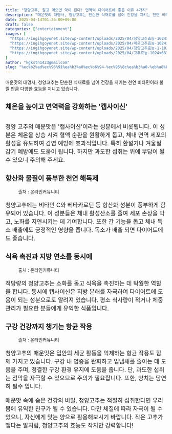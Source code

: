 ```yaml
---
title: "청양고추, 알고 먹으면 약이 된다! 면역력·다이어트에 좋은 이유 4가지"
description: "매운맛의 대명사, 청양고추는 단순한 식재료를 넘어 건강을 지키는 천연 비타민이라 불릴 만큼 다양한 효능을 지니고 있습니다."
date: 2025-04-14T01:36:00+09:00
draft: false
categories: ["entertainment"]
images: [
  "https://ingihgoyonet.site/wp-content/uploads/2025/04/청양고추효능-1024x606.jpg"
  "https://ingihgoyonet.site/wp-content/uploads/2025/04/매운고추효능-1024x683.jpg"
  "https://ingihgoyonet.site/wp-content/uploads/2025/04/청양고추효능-1-1024x768.jpg"
  "https://ingihgoyonet.site/wp-content/uploads/2025/04/고추효능-1024x683.jpg"
]
author: "kgkstn1423gmailcom"
slug: "%ec%b2%ad%ec%96%91%ea%b3%a0%ec%b6%94-%ec%95%8c%ea%b3%a0-%eb%a8%b9%ec%9c%bc%eb%a9%b4-%ec%95%bd%ec%9d%b4-%eb%90%9c%eb%8b%a4-%eb%a9%b4%ec%97%ad%eb%a0%a5%c2%b7%eb%8b%a4%ec%9d%b4%ec%96%b4%ed%8a%b8"
---
```


<p>매운맛의 대명사, 청양고추는 단순한 식재료를 넘어 건강을 지키는 천연 비타민이라 불릴 만큼 다양한 효능을 지니고 있습니다.</p> <h2 >체온을 높이고 면역력을 강화하는 '캡사이신'</h2> <figure ><img src="https://ingihgoyonet.site/wp-content/uploads/2025/04/청양고추효능-1024x606.jpg" alt="" style="aspect-ratio:16/9;object-fit:cover"/></figure> <p style="font-size:18px">청양 고추의 매운맛은 '캡사이신'이라는 성분에서 비롯됩니다. 이 성분은 체온을 상승 시켜 혈액 순환을 원활하게 돕고, 체내 면역 세포의 활성을 유도하여 감염 예방에 효과적입니다. 특히 환절기나 겨울철 감기 예방에도 도움이 됩니다. 하지만 과도한 섭취는 위에 부담이 될 수 있으니 주의해 주세요.</p> <h2 >항산화 물질이 풍부한 천연 해독제</h2> <figure ><img src="https://ingihgoyonet.site/wp-content/uploads/2025/04/매운고추효능-1024x683.jpg" alt="" style="aspect-ratio:16/9;object-fit:cover"/><figcaption >출처 : 온라인커뮤니티</figcaption></figure> <p style="font-size:18px">청양고추에는 비타민 C와 베타카로틴 등 항산화 성분이 풍부하게 함유되어 있습니다. 이 성분들은 체내 활성산소를 줄여 세포 손상을 막고, 노화를 지연시키는 데 기여합니다. 또한 간 기능을 돕고 체내 독소 배출에도 긍정적인 영향을 줍니다. 독소가 배출 되면 다이어트에도 좋습니다.</p> <h2 >식욕 촉진과 지방 연소를 동시에</h2> <figure ><img src="https://ingihgoyonet.site/wp-content/uploads/2025/04/청양고추효능-1-1024x768.jpg" alt="" style="aspect-ratio:16/9;object-fit:cover"/><figcaption >출처 : 온라인커뮤니티</figcaption></figure> <p style="font-size:18px">적당량의 청양고추는 소화를 돕고 식욕을 촉진하는 데 탁월한 역할을 합니다. 동시에 캡사이신은 지방 분해를 자극하여 다이어트에 도움이 되는 성분으로도 알려져 있습니다. 평소 식사량이 적거나 체중 관리가 필요한 분들에게 유익한 식품입니다.</p> <h2 >구강 건강까지 챙기는 항균 작용</h2> <figure ><img src="https://ingihgoyonet.site/wp-content/uploads/2025/04/고추효능-1024x683.jpg" alt="" style="aspect-ratio:16/9;object-fit:cover"/><figcaption >출처 : 온라인커뮤니티</figcaption></figure> <p style="font-size:18px">청양고추의 매운맛은 입안의 세균 활동을 억제하는 항균 작용도 함께 가지고 있습니다. 구강 내 염증을 완화하고 입냄새를 줄이는 데 도움을 주며, 청결한 구강 환경 유지에 도움을 줍니다. 단, 과도한 섭취는 점막을 자극할 수 있으므로 주의가 필요합니다. 또한, 양치는 당연히 필수 입니다.</p> <p style="font-size:18px">매운맛 속에 숨은 건강의 비밀, 청양고추는 적절히 섭취한다면 우리 몸에 유익한 친구가 될 수 있습니다. 다만 체질에 따라 자극이 될 수 있으니, 자신에게 맞는 양으로 활용해보시기 바랍니다. 작은 고추가 맵다는 말처럼, 청양고추의 효능도 작지만 강력합니다!</p>